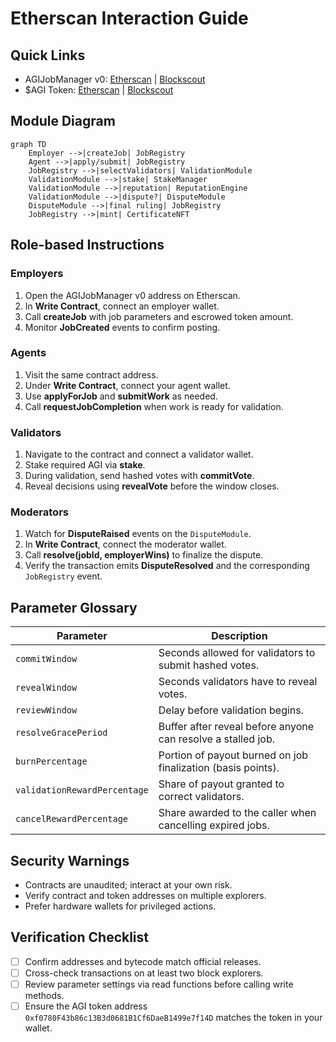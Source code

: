 # Etherscan Interaction Guide

## Quick Links
- AGIJobManager v0: [Etherscan](https://etherscan.io/address/0x0178b6bad606aaf908f72135b8ec32fc1d5ba477#code) | [Blockscout](https://blockscout.com/eth/mainnet/address/0x0178b6bad606aaf908f72135b8ec32fc1d5ba477/contracts)
- $AGI Token: [Etherscan](https://etherscan.io/address/0xf0780F43b86c13B3d0681B1Cf6DaeB1499e7f14D#code) | [Blockscout](https://eth.blockscout.com/address/0xf0780F43b86c13B3d0681B1Cf6DaeB1499e7f14D?tab=contract)

## Module Diagram
```mermaid
graph TD
    Employer -->|createJob| JobRegistry
    Agent -->|apply/submit| JobRegistry
    JobRegistry -->|selectValidators| ValidationModule
    ValidationModule -->|stake| StakeManager
    ValidationModule -->|reputation| ReputationEngine
    ValidationModule -->|dispute?| DisputeModule
    DisputeModule -->|final ruling| JobRegistry
    JobRegistry -->|mint| CertificateNFT
```

## Role-based Instructions

### Employers
1. Open the AGIJobManager v0 address on Etherscan.
2. In **Write Contract**, connect an employer wallet.
3. Call **createJob** with job parameters and escrowed token amount.
4. Monitor **JobCreated** events to confirm posting.

### Agents
1. Visit the same contract address.
2. Under **Write Contract**, connect your agent wallet.
3. Use **applyForJob** and **submitWork** as needed.
4. Call **requestJobCompletion** when work is ready for validation.

### Validators
1. Navigate to the contract and connect a validator wallet.
2. Stake required AGI via **stake**.
3. During validation, send hashed votes with **commitVote**.
4. Reveal decisions using **revealVote** before the window closes.

### Moderators
1. Watch for **DisputeRaised** events on the `DisputeModule`.
2. In **Write Contract**, connect the moderator wallet.
3. Call **resolve(jobId, employerWins)** to finalize the dispute.
4. Verify the transaction emits **DisputeResolved** and the corresponding `JobRegistry` event.

## Parameter Glossary

| Parameter | Description |
| --- | --- |
| `commitWindow` | Seconds allowed for validators to submit hashed votes. |
| `revealWindow` | Seconds validators have to reveal votes. |
| `reviewWindow` | Delay before validation begins. |
| `resolveGracePeriod` | Buffer after reveal before anyone can resolve a stalled job. |
| `burnPercentage` | Portion of payout burned on job finalization (basis points). |
| `validationRewardPercentage` | Share of payout granted to correct validators. |
| `cancelRewardPercentage` | Share awarded to the caller when cancelling expired jobs. |

## Security Warnings
- Contracts are unaudited; interact at your own risk.
- Verify contract and token addresses on multiple explorers.
- Prefer hardware wallets for privileged actions.

## Verification Checklist
- [ ] Confirm addresses and bytecode match official releases.
- [ ] Cross-check transactions on at least two block explorers.
- [ ] Review parameter settings via read functions before calling write methods.
- [ ] Ensure the AGI token address `0xf0780F43b86c13B3d0681B1Cf6DaeB1499e7f14D` matches the token in your wallet.
